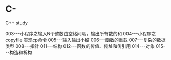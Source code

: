 # C-
C++ study


003---小程序之输入N个整数由空格间隔，输出所有数的和
004---小程序之copyfile 实现cp命令
005---输入输出小结
006---函数的重载
007---复杂的数据类型
008---指针
011---结构
012---函数的传值、传址和传引用
014---对象
015---构造和析构
